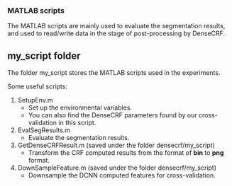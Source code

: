 ### MATLAB scripts

The MATLAB scripts are mainly used to evaluate the segmentation results, and used to read/write data in the stage of post-processing by DenseCRF.

## my_script folder

The folder my_script stores the MATLAB scripts used in the experiments.

Some useful scripts:

1. SetupEnv.m
    * Set up the environmental variables.  
    * You can also find the DenseCRF parameters found by our cross-validation in this script.
2. EvalSegResults.m
    * Evaluate the segmentation results.  
3. GetDenseCRFResult.m (saved under the folder densecrf/my_script)
    * Transform the CRF computed results from the format of __bin__ to __png__ format.
4. DownSampleFeature.m (saved under the folder densecrf/my_script)
    * Downsample the DCNN computed features for cross-validation.
